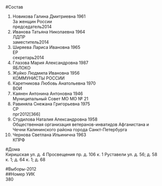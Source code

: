 #Состав  
1. Новикова Галина Дмитриевна 1961  
    За женщин России  
    председатель2014  
2. Иванова Татьяна Николаевна 1964  
    ЛДПР  
    заместитель2014  
3. Ширяева Лариса Ивановна 1965  
    ЕР  
    секретарь2014  
4. Глазова Мария Александровна 1987  
    ЯБЛОКО  
5. Жуйко Людмила Ивановна 1956  
    КОММУНИСТЫ РОССИИ  
6. Каретникова Любовь Анатольевна 1970  
    ВОИ  
7. Каянен Антонина Антоновна 1946  
    Муниципальный Совет МО МО № 21  
8. Равиняла Снежана Григорьевна 1975  
    СР  
    прг2012[366]  
9. Студилова Наталия Александровна 1958  
    Общественная организация ветеранов-инватидов Афганистана и Чечни Калининского района города Санкт-Петербурга  
10. Чернова Светлана Ильинична 1963  
    КПРФ  

#Дома  
Киришская ул. д. 4 Просвещения пр. д. 106 к. 1 Руставели ул. д. 56; д. 58 к. 1; д. 64 к. 1; д. 68  
  
#Выборы-2012  
##Номер УИК  
380  
